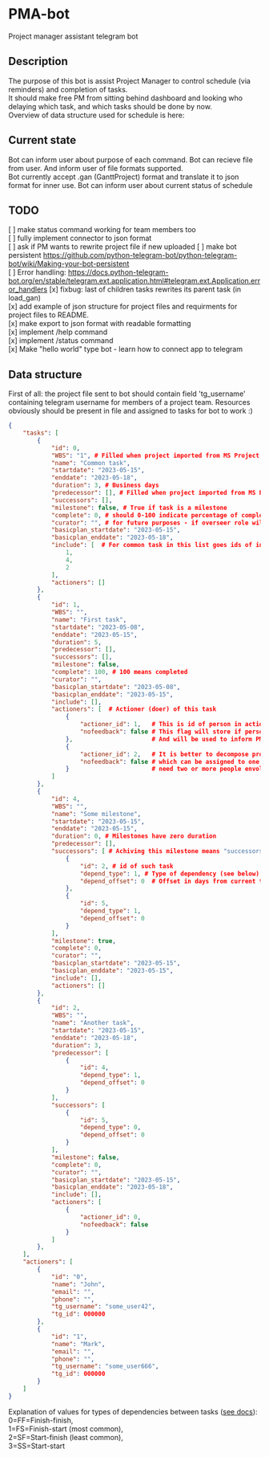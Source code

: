 # PMA-bot

Project manager assistant telegram bot

## Description

The purpose of this bot is assist Project Manager to control schedule (via reminders) and completion of tasks.  
It should make free PM from sitting behind dashboard and looking who delaying which task, and which tasks should be done by now.  
Overview of data structure used for schedule is here:  

## Current state

Bot can inform user about purpose of each command.
Bot can recieve file from user. And inform user of file formats supported.  
Bot currently accept .gan (GanttProject) format and translate it to json format for inner use.
Bot can inform user about current status of schedule

## TODO

[ ] make status command working for team members too  
[ ] fully implement connector to json format  
[ ] ask if PM wants to rewrite project file if new uploaded
[ ] make bot persistent https://github.com/python-telegram-bot/python-telegram-bot/wiki/Making-your-bot-persistent  
[ ] Error handling: https://docs.python-telegram-bot.org/en/stable/telegram.ext.application.html#telegram.ext.Application.error_handlers
[x] fixbug: last of children tasks rewrites its parent task (in load_gan)  
[x] add example of json structure for project files and requirments for project files to README.  
[x] make export to json format with readable formatting  
[x] implement /help command  
[x] implement /status command  
[x] Make "hello world" type bot - learn how to connect app to telegram  

## Data structure

First of all: the project file sent to bot should contain field 'tg_username' containing telegram username for members of a project team. Resources obviously should be present in file and assigned to tasks for bot to work :)


```json
{
    "tasks": [
        {
            "id": 0,
            "WBS": "1", # Filled when project imported from MS Project, otherwise it's empty; bot not using it for now.
            "name": "Common task",
            "startdate": "2023-05-15",
            "enddate": "2023-05-18",
            "duration": 3, # Business days
            "predecessor": [], # Filled when project imported from MS Project, otherwise it's empty; bot not using it for now.
            "successors": [], 
            "milestone": false, # True if task is a milestone
            "complete": 0, # should 0-100 indicate percentage of completion
            "curator": "", # for future purposes - if overseer role will be needed
            "basicplan_startdate": "2023-05-15",
            "basicplan_enddate": "2023-05-18",
            "include": [  # For common task in this list goes ids of included subtasks. 
                1,
                4,
                2
            ],
            "actioners": []
        },
        {
            "id": 1,
            "WBS": "",
            "name": "First task",
            "startdate": "2023-05-08",
            "enddate": "2023-05-15",
            "duration": 5,
            "predecessor": [],
            "successors": [],
            "milestone": false,
            "complete": 100, # 100 means completed
            "curator": "",
            "basicplan_startdate": "2023-05-08",
            "basicplan_enddate": "2023-05-15",
            "include": [],
            "actioners": [  # Actioner (doer) of this task
                {
                    "actioner_id": 1,   # This is id of person in actioners list below
                    "nofeedback": false # This flag will store if person didn't respond on last reminder
                },                      # And will be used to inform PM that this task may lack of attention 
                {
                    "actioner_id": 2,   # It is better to decompose project to small task  
                    "nofeedback": false # which can be assigned to one doer, but some tasks (like moving furniture)
                }                       # need two or more people envolved
            ]
        },
        {
            "id": 4,
            "WBS": "",
            "name": "Some milestone",
            "startdate": "2023-05-15",
            "enddate": "2023-05-15",
            "duration": 0, # Milestones have zero duration
            "predecessor": [],
            "successors": [ # Achiving this milestone means "successors" task started
                {
                    "id": 2, # id of such task
                    "depend_type": 1, # Type of dependency (see below)
                    "depend_offset": 0  # Offset in days from current task (negative number means its earlier in time)
                },
                {
                    "id": 5,
                    "depend_type": 1,
                    "depend_offset": 0
                }
            ],
            "milestone": true,
            "complete": 0,
            "curator": "",
            "basicplan_startdate": "2023-05-15",
            "basicplan_enddate": "2023-05-15",
            "include": [],
            "actioners": []
        },
        {
            "id": 2,
            "WBS": "",
            "name": "Another task",
            "startdate": "2023-05-15",
            "enddate": "2023-05-18",
            "duration": 3,
            "predecessor": [
                {
                    "id": 4,
                    "depend_type": 1,
                    "depend_offset": 0
                }
            ],
            "successors": [
                {
                    "id": 5,
                    "depend_type": 0,
                    "depend_offset": 0
                }
            ],
            "milestone": false,
            "complete": 0,
            "curator": "",
            "basicplan_startdate": "2023-05-15",
            "basicplan_enddate": "2023-05-18",
            "include": [],
            "actioners": [
                {
                    "actioner_id": 0,
                    "nofeedback": false
                }
            ]
        },        
    ],
    "actioners": [
        {
            "id": "0",
            "name": "John",
            "email": "",
            "phone": "",
            "tg_username": "some_user42", 
            "tg_id": 000000
        },
        {
            "id": "1",
            "name": "Mark",
            "email": "",
            "phone": "",
            "tg_username": "some_user666",
            "tg_id": 000000
        }
    ]
}

```

Explanation of values for types of dependencies between tasks ([see docs](https://learn.microsoft.com/en-us/office-project/xml-data-interchange/xml-schema-for-the-tasks-element?view=project-client-2016)):  
0=FF=Finish-finish,  
1=FS=Finish-start (most common),  
2=SF=Start-finish (least common),  
3=SS=Start-start
